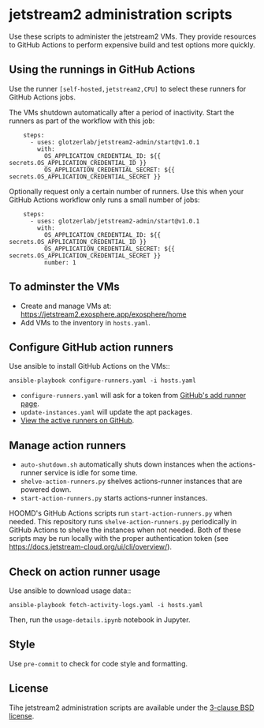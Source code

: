 # jetstream2 administration scripts

Use these scripts to administer the jetstream2 VMs. They provide resources to GitHub Actions to
perform expensive build and test options more quickly.

## Using the runnings in GitHub Actions

Use the runner `[self-hosted,jetstream2,CPU]` to select these runners for GitHub Actions jobs.

The VMs shutdown automatically after a period of inactivity. Start the runners as part of the
workflow with this job:

```
    steps:
      - uses: glotzerlab/jetstream2-admin/start@v1.0.1
        with:
          OS_APPLICATION_CREDENTIAL_ID: ${{ secrets.OS_APPLICATION_CREDENTIAL_ID }}
          OS_APPLICATION_CREDENTIAL_SECRET: ${{ secrets.OS_APPLICATION_CREDENTIAL_SECRET }}
```

Optionally request only a certain number of runners. Use this when your GitHub Actions workflow
only runs a small number of jobs:
```
    steps:
      - uses: glotzerlab/jetstream2-admin/start@v1.0.1
        with:
          OS_APPLICATION_CREDENTIAL_ID: ${{ secrets.OS_APPLICATION_CREDENTIAL_ID }}
          OS_APPLICATION_CREDENTIAL_SECRET: ${{ secrets.OS_APPLICATION_CREDENTIAL_SECRET }}
          number: 1
```

## To adminster the VMs

* Create and manage VMs at: https://jetstream2.exosphere.app/exosphere/home
* Add VMs to the inventory in `hosts.yaml`.

## Configure GitHub action runners

Use ansible to install GitHub Actions on the VMs::

    ansible-playbook configure-runners.yaml -i hosts.yaml

* `configure-runners.yaml` will ask for a token from [GitHub's add runner page](https://github.com/organizations/glotzerlab/settings/actions/runners/new?arch=x64&os=linux).
* `update-instances.yaml` will update the apt packages.
* [View the active runners on GitHub](https://github.com/organizations/glotzerlab/settings/actions/runners).

## Manage action runners

* `auto-shutdown.sh` automatically shuts down instances when the actions-runner service is idle for
  some time.
* `shelve-action-runners.py` shelves actions-runner instances that are powered down.
* `start-action-runners.py` starts actions-runner instances.

HOOMD's GitHub Actions scripts run `start-action-runners.py` when needed. This repository runs
`shelve-action-runners.py` periodically in GitHub Actions to shelve the instances when not needed.
Both of these scripts may be run locally with the proper authentication token (see
https://docs.jetstream-cloud.org/ui/cli/overview/).

## Check on action runner usage

Use ansible to download usage data::

    ansible-playbook fetch-activity-logs.yaml -i hosts.yaml

Then, run the `usage-details.ipynb` notebook in Jupyter.

## Style

Use `pre-commit` to check for code style and formatting.

## License

Tihe jetstream2 administration scripts are available under the [3-clause BSD license](LICENSE).
